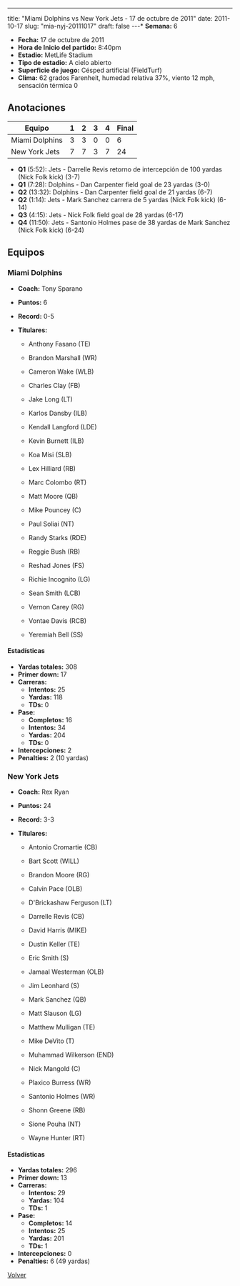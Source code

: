 ---
title: "Miami Dolphins vs New York Jets - 17 de octubre de 2011"
date: 2011-10-17
slug: "mia-nyj-20111017"
draft: false
---* **Semana:** 6
* **Fecha:** 17 de octubre de 2011
* **Hora de Inicio del partido:** 8:40pm
* **Estadio:** MetLife Stadium
* **Tipo de estadio:** A cielo abierto
* **Superficie de juego:** Césped artificial (FieldTurf)
* **Clima:** 62 grados Farenheit, humedad relativa 37%, viento 12 mph, sensación térmica 0




## Anotaciones
| Equipo | 1 | 2 | 3 | 4 | Final |
|--------|---|---|---|---|-------|
| Miami Dolphins  | 3 | 3 | 0 | 0  | 6 |
| New York Jets  | 7 | 7 | 3 | 7  | 24 |
* **Q1** (5:52): Jets - Darrelle Revis retorno de intercepción de 100 yardas (Nick Folk kick) (3-7)
* **Q1** (7:28): Dolphins - Dan Carpenter field goal de 23 yardas (3-0)
* **Q2** (13:32): Dolphins - Dan Carpenter field goal de 21 yardas (6-7)
* **Q2** (1:14): Jets - Mark Sanchez carrera de 5 yardas (Nick Folk kick) (6-14)
* **Q3** (4:15): Jets - Nick Folk field goal de 28 yardas (6-17)
* **Q4** (11:50): Jets - Santonio Holmes pase de 38 yardas de Mark Sanchez (Nick Folk kick) (6-24)


## Equipos


### Miami Dolphins
* **Coach:** Tony Sparano
* **Puntos:** 6
* **Record:** 0-5
* **Titulares:** 

  * Anthony Fasano (TE) 

  * Brandon Marshall (WR) 

  * Cameron Wake (WLB) 

  * Charles Clay (FB) 

  * Jake Long (LT) 

  * Karlos Dansby (ILB) 

  * Kendall Langford (LDE) 

  * Kevin Burnett (ILB) 

  * Koa Misi (SLB) 

  * Lex Hilliard (RB) 

  * Marc Colombo (RT) 

  * Matt Moore (QB) 

  * Mike Pouncey (C) 

  * Paul Soliai (NT) 

  * Randy Starks (RDE) 

  * Reggie Bush (RB) 

  * Reshad Jones (FS) 

  * Richie Incognito (LG) 

  * Sean Smith (LCB) 

  * Vernon Carey (RG) 

  * Vontae Davis (RCB) 

  * Yeremiah Bell (SS) 

#### Estadísticas
* **Yardas totales:** 308
* **Primer down:** 17
* **Carreras:**
  * **Intentos:** 25
  * **Yardas:** 118
  * **TDs:** 0
* **Pase:**
  * **Completos:** 16
  * **Intentos:** 34
  * **Yardas:** 204
  * **TDs:** 0
* **Intercepciones:** 2
* **Penalties:** 2 (10 yardas)

### New York Jets
* **Coach:** Rex Ryan
* **Puntos:** 24
* **Record:** 3-3
* **Titulares:** 

  * Antonio Cromartie (CB) 

  * Bart Scott (WILL) 

  * Brandon Moore (RG) 

  * Calvin Pace (OLB) 

  * D'Brickashaw Ferguson (LT) 

  * Darrelle Revis (CB) 

  * David Harris (MIKE) 

  * Dustin Keller (TE) 

  * Eric Smith (S) 

  * Jamaal Westerman (OLB) 

  * Jim Leonhard (S) 

  * Mark Sanchez (QB) 

  * Matt Slauson (LG) 

  * Matthew Mulligan (TE) 

  * Mike DeVito (T) 

  * Muhammad Wilkerson (END) 

  * Nick Mangold (C) 

  * Plaxico Burress (WR) 

  * Santonio Holmes (WR) 

  * Shonn Greene (RB) 

  * Sione Pouha (NT) 

  * Wayne Hunter (RT) 

#### Estadísticas
* **Yardas totales:** 296
* **Primer down:** 13
* **Carreras:**
  * **Intentos:** 29
  * **Yardas:** 104
  * **TDs:** 1
* **Pase:**
  * **Completos:** 14
  * **Intentos:** 25
  * **Yardas:** 201
  * **TDs:** 1
* **Intercepciones:** 0
* **Penalties:** 6 (49 yardas)


[Volver](/historia/2011)
